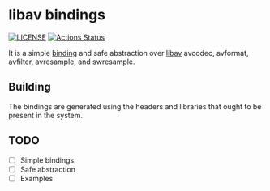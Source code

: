 # libav bindings

[![LICENSE](https://img.shields.io/badge/license-MIT-blue.svg)](LICENSE)
[![Actions Status](https://github.com/rust-av/libav-rs/workflows/libav/badge.svg)](https://github.com/rust-av/libav-rs/actions)

It is a simple [binding][1] and safe abstraction over [libav][2] avcodec, avformat, avfilter, avresample, and swresample.

## Building

The bindings are generated using the headers and libraries that ought to be present in the system.

## TODO
- [ ] Simple bindings
- [ ] Safe abstraction
- [ ] Examples

[1]: https://github.com/servo/rust-bindgen
[2]: https://libav.org/
